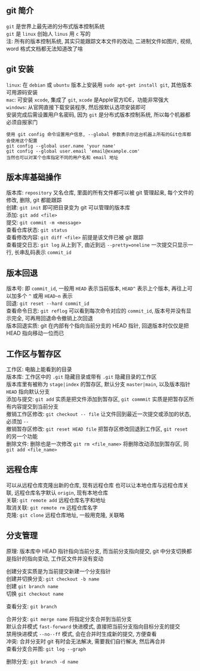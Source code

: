 ## git 简介

`git` 是世界上最先进的分布式版本控制系统  
`git` 是 `linux` 创始人 `linus` 用 `c` 写的  
注: 所有的版本控制系统, 其实只能跟踪文本文件的改动, 二进制文件如图片, 视频, word 格式文档都无法知道改了啥

## git 安装

`linux`: 在 `debian` 或 `ubuntu` 版本上安装用 `sudo apt-get install git`, 其他版本可用源码安装  
`mac`: 可安装 `xcode`, 集成了 `git`, `xcode` 是Apple官方IDE，功能非常强大  
`windows`: 从官网直接下载安装程序, 然后按默认选项安装即可  
安装完成后需设置用户名密码, 因为 `git` 是分布式版本控制系统, 所以每个机器都必须自报家门

	使用 git config 命令设置用户信息, --global 参数表示你这台机器上所有的Git仓库都会使用这个配置
	git config --global user.name 'your name'
	git config --global user.email 'email@example.com'
	当然也可以对某个仓库指定不同的用户名和 email 地址

## 版本库基础操作

版本库: `repository` 又名仓库, 里面的所有文件都可以被 git 管理起来, 每个文件的修改, 删除, git 都能跟踪  
创建: `git init` 即可把目录变为 git 可以管理的版本库  
添加: `git add <file>`  
提交: `git commit -m <message>`  
查看仓库状态: `git status`  
查看修改内容: `git diff <file>` 前提是该文件已被 git 跟踪  
查看提交日志: `git log` 从上到下, 由近到远 `--pretty=oneline` 一次提交只显示一行, 长串乱码表示 `commit_id`

## 版本回退

版本号: 即 `commit_id`, 一般用 `HEAD` 表示当前版本, `HEAD^` 表示上个版本, 再往上可以加多个 `^` 或用 `HEAD~n` 表示  
回退: `git reset --hard commit_id`  
查看命令日志: `git reflog` 可以看到每次命令对应的 `commit_id`, 版本号并没有显示完全, 可再用回退命令撤销上次回退  
版本回退实质: git 在内部有个指向当前分支的 HEAD 指针, 回退版本时仅仅是把 HEAD 指向移动一位而已

## 工作区与暂存区

工作区: 电脑上能看到的目录  
版本库: 工作区中的 `.git` 隐藏目录或带有 `.git` 隐藏目录的工作区  
版本库里有被称为 `stage|index` 的暂存区, 默认分支 `master|main`, 以及版本指针 `HEAD` 指向默认分支  
添加与提交: `git add` 实质是把文件添加到暂存区, `git commmit` 实质是把暂存区所有内容提交到当前分支  
撤销工作区修改: `git checkout -- file` 让文件回到最近一次提交或添加的状态, 必须加 `--`  
撤销暂存区修改: `git reset HEAD file` 把暂存区修改回退到工作区, `git reset` 的另一个功能  
删除文件: 删除也是一次修改 `git rm <file_name>` 将删除改动添加到暂存区, 同 `git add <file_name>`

## 远程仓库

可以从远程仓库克隆出新的仓库, 现有远程仓库
也可以让本地仓库与远程仓库关联, 远程仓库名字默认 `origin`, 现有本地仓库  
关联: `git remote add` 远程仓库名字和地址  
取消关联: `git remote rm` 远程仓库名字  
克隆: `git clone` 远程仓库地址, 一般用克隆, 关联略  

## 分支管理

原理: 版本库中 HEAD 指针指向当前分支, 而当前分支指向提交, git 中分支切换都是指针的指向变动, 工作区文件并没有变动  

创建分支实质是为当前提交新建一个分支指针  
创建并切换分支: `git checkout -b name`  
创建 `git branch name`  
切换 `git checkout name`  

查看分支: `git branch`  

合并分支: `git merge name` 将指定分支合并到当前分支  
默认合并模式 `fast-forward` 快进模式, 直接把当前分支指向目标分支的提交  
禁用快进模式 `--no--ff` 模式, 会在合并时生成新的提交, 方便查看  
冲突: 合并分支时 git 有时会无法解决, 需要我们自行解决, 然后再合并  
查看分支合并图: `git log --graph`

删除分支: `git branch -d name`

